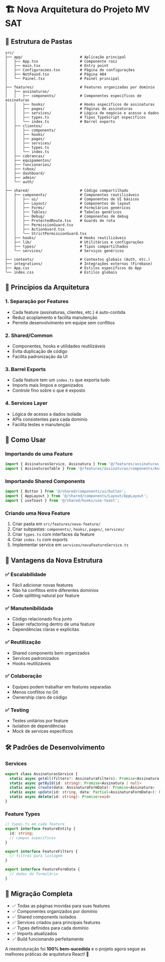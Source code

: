 # 🏗️ Nova Arquitetura do Projeto MV SAT

## 📁 Estrutura de Pastas

```
src/
├── app/                          # Aplicação principal
│   ├── App.tsx                   # Componente raiz
│   ├── main.tsx                  # Entry point
│   ├── Configuracoes.tsx         # Página de configurações
│   ├── NotFound.tsx              # Página 404
│   └── Painel.tsx                # Painel principal
│
├── features/                     # Features organizadas por domínio
│   ├── assinaturas/
│   │   ├── components/           # Componentes específicos de assinaturas
│   │   ├── hooks/                # Hooks específicos de assinaturas
│   │   ├── pages/                # Páginas de assinaturas
│   │   ├── services/             # Lógica de negócio e acesso a dados
│   │   ├── types.ts              # Tipos TypeScript específicos
│   │   └── index.ts              # Barrel exports
│   ├── clientes/
│   │   ├── components/
│   │   ├── hooks/
│   │   ├── pages/
│   │   ├── services/
│   │   ├── types.ts
│   │   └── index.ts
│   ├── cobrancas/
│   ├── equipamentos/
│   ├── funcionarios/
│   ├── tvbox/
│   ├── dashboard/
│   ├── admin/
│   └── auth/
│
├── shared/                       # Código compartilhado
│   ├── components/               # Componentes reutilizáveis
│   │   ├── ui/                   # Componentes de UI básicos
│   │   ├── Layout/               # Componentes de layout
│   │   ├── Forms/                # Formulários genéricos
│   │   ├── Tables/               # Tabelas genéricos
│   │   ├── Debug/                # Componentes de debug
│   │   ├── ProtectedRoute.tsx    # Guards de rota
│   │   ├── PermissionGuard.tsx
│   │   ├── ActionGuard.tsx
│   │   └── StrictPermissionGuard.tsx
│   ├── hooks/                    # Hooks reutilizáveis
│   ├── lib/                      # Utilitários e configurações
│   ├── types/                    # Tipos compartilhados
│   └── services/                 # Serviços genéricos
│
├── contexts/                     # Contextos globais (Auth, etc.)
├── integrations/                 # Integrações externas (Firebase)
├── App.css                       # Estilos específicos do App
└── index.css                     # Estilos globais
```

## 🎯 Princípios da Arquitetura

### 1. **Separação por Features**
- Cada feature (assinaturas, clientes, etc.) é auto-contida
- Reduz acoplamento e facilita manutenção
- Permite desenvolvimento em equipe sem conflitos

### 2. **Shared/Common**
- Componentes, hooks e utilidades reutilizáveis
- Evita duplicação de código
- Facilita padronização da UI

### 3. **Barrel Exports**
- Cada feature tem um `index.ts` que exporta tudo
- Imports mais limpos e organizados
- Controle fino sobre o que é exposto

### 4. **Services Layer**
- Lógica de acesso a dados isolada
- APIs consistentes para cada domínio
- Facilita testes e manutenção

## 🚀 Como Usar

### Importando de uma Feature
```typescript
import { AssinaturasService, Assinatura } from '@/features/assinaturas';
import { AssinaturasTable } from '@/features/assinaturas/components/AssinaturasTable';
```

### Importando Shared Components
```typescript
import { Button } from '@/shared/components/ui/button';
import { AppLayout } from '@/shared/components/Layout/AppLayout';
import { useToast } from '@/shared/hooks/use-toast';
```

### Criando uma Nova Feature
1. Criar pasta em `src/features/nova-feature/`
2. Criar subpastas: `components/`, `hooks/`, `pages/`, `services/`
3. Criar `types.ts` com interfaces da feature
4. Criar `index.ts` com exports
5. Implementar service em `services/novaFeatureService.ts`

## 🔧 Vantagens da Nova Estrutura

### ✅ **Escalabilidade**
- Fácil adicionar novas features
- Não há conflitos entre diferentes domínios
- Code splitting natural por feature

### ✅ **Manutenibilidade** 
- Código relacionado fica junto
- Easier refactoring dentro de uma feature
- Dependências claras e explícitas

### ✅ **Reutilização**
- Shared components bem organizados
- Services padronizados
- Hooks reutilizáveis

### ✅ **Colaboração**
- Equipes podem trabalhar em features separadas
- Menos conflitos no Git
- Ownership claro de código

### ✅ **Testing**
- Testes unitários por feature
- Isolation de dependências
- Mock de services específicos

## 🛠️ Padrões de Desenvolvimento

### Services
```typescript
export class AssinaturasService {
  static async getAll(filters?: AssinaturaFilters): Promise<Assinatura[]>
  static async getById(id: string): Promise<Assinatura | null>
  static async create(data: AssinaturaFormData): Promise<Assinatura>
  static async update(id: string, data: Partial<AssinaturaFormData>): Promise<Assinatura>
  static async delete(id: string): Promise<void>
}
```

### Feature Types
```typescript
// types.ts em cada feature
export interface FeatureEntity {
  id: string;
  // campos específicos
}

export interface FeatureFilters {
  // filtros para listagem
}

export interface FeatureFormData {
  // dados do formulário
}
```

## 🎨 Migração Completa
- ✅ Todas as páginas movidas para suas features
- ✅ Componentes organizados por domínio
- ✅ Shared components isolados
- ✅ Services criados para principais features
- ✅ Types definidos para cada domínio
- ✅ Imports atualizados
- ✅ Build funcionando perfeitamente

A reestruturação foi **100% bem-sucedida** e o projeto agora segue as melhores práticas de arquitetura React! 🎉 